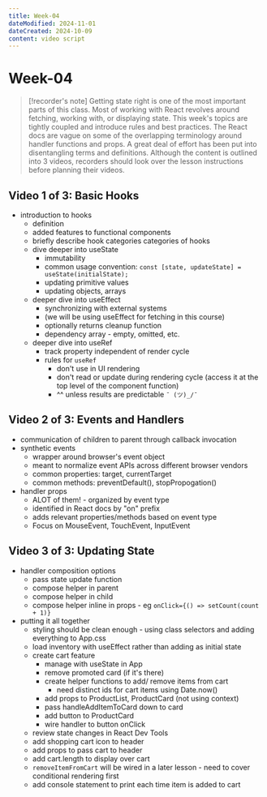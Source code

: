 ```yaml
---
title: Week-04
dateModified: 2024-11-01
dateCreated: 2024-10-09
content: video script
---
```


# Week-04

> [!recorder's note]
> Getting state right is one of the most important parts of this class. Most of working with React revolves around fetching, working with, or displaying state. This week's topics are tightly coupled and introduce rules and best practices. The React docs are vague on some of the overlapping terminology around handler functions and props. A great deal of effort has been put into disentangling terms and definitions. Although the content is outlined into 3 videos, recorders should look over the lesson instructions before planning their videos.

## Video 1 of 3: Basic Hooks

- introduction to hooks
	- definition
	- added features to functional components
	- briefly describe hook categories categories of hooks
	- dive deeper into useState
		- immutability
		- common usage convention: `const [state, updateState] = useState(initialState);`
		- updating primitive values
		- updating objects, arrays
	- deeper dive into useEffect
		- synchronizing with external systems
		- (we will be using useEffect for fetching in this course)
		- optionally returns cleanup function
		- dependency array - empty, omitted, etc.
	- deeper dive into useRef
		- track property independent of render cycle
		- rules for `useRef`
			- don't use in UI rendering
			- don't read or update during rendering cycle (access it at the top level of the component function)
			- ^^ unless results are predictable `¯ (ツ)_/¯`

## Video 2 of 3: Events and Handlers

- communication of children to parent through callback invocation
- synthetic events
	- wrapper around browser's event object
	- meant to normalize event APIs across different browser vendors
	- common properties: target, currentTarget
	- common methods: preventDefault(), stopPropogation()
- handler props
	- ALOT of them! - organized by event type
	- identified in React docs by "on" prefix
	- adds relevant properties/methods based on event type
	- Focus on MouseEvent, TouchEvent, InputEvent

## Video 3 of 3: Updating State

- handler composition options
	- pass state update function
	- compose helper in parent
	- compose helper in child
	- compose helper inline in props - eg `onClick={() => setCount(count + 1)}`
- putting it all together
	- styling should be clean enough - using class selectors and adding everything to App.css
	- load inventory with useEffect rather than adding as initial state
	- create cart feature
		- manage with useState in App
		- remove promoted card (if it's there)
		- create helper functions to add/ remove items from cart
			- need distinct ids for cart items using Date.now()
		- add props to ProductList, ProductCard (not using context)
		- pass handleAddItemToCard down to card
		- add button to ProductCard
		- wire handler to button onClick
	- review state changes in React Dev Tools
	- add shopping cart icon to header
	- add props to pass cart to header
	- add cart.length to display over cart
	- `removeItemFromCart` will be wired in a later lesson - need to cover conditional rendering first
	- add console statement to print each time item is added to cart

